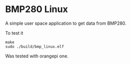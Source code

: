 # BMP280 Linux 

A simple user space application to get data from BMP280.

To test it 

```
make
sudo ./build/bmp_linux.elf
```

Was tested with orangepi one.
